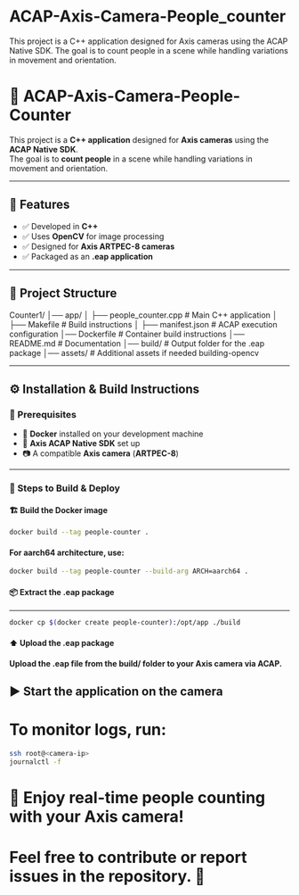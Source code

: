 # ACAP-Axis-Camera-People_counter
This project is a C++ application designed for Axis cameras using the ACAP Native SDK. The goal is to count people in a scene while handling variations in movement and orientation.

# 🎯 ACAP-Axis-Camera-People-Counter

This project is a **C++ application** designed for **Axis cameras** using the **ACAP Native SDK**.  
The goal is to **count people** in a scene while handling variations in movement and orientation.

---

## 🚀 Features

- ✅ Developed in **C++**
- ✅ Uses **OpenCV** for image processing
- ✅ Designed for **Axis ARTPEC-8 cameras**
- ✅ Packaged as an **.eap application**

---

## 📁 Project Structure


Counter1/
│── app/
│   ├── people_counter.cpp  # Main C++ application
│   ├── Makefile            # Build instructions
│   ├── manifest.json       # ACAP execution configuration
│── Dockerfile              # Container build instructions
│── README.md               # Documentation
│── build/                  # Output folder for the .eap package
│── assets/                 # Additional assets if needed
building-opencv


---

## ⚙️ Installation & Build Instructions

### 📌 Prerequisites

- 🐳 **Docker** installed on your development machine  
- 🎯 **Axis ACAP Native SDK** set up  
- 📷 A compatible **Axis camera** (**ARTPEC-8**)  

---

### 🔧 Steps to Build & Deploy

#### 🏗️ **Build the Docker image**  

```sh
docker build --tag people-counter .
```

#### For aarch64 architecture, use:
```sh
docker build --tag people-counter --build-arg ARCH=aarch64 .
```
#### 📦 Extract the .eap package
---
```sh
docker cp $(docker create people-counter):/opt/app ./build
```

#### ⬆️ Upload the .eap package
#### Upload the .eap file from the build/ folder to your Axis camera via ACAP.

## ▶️ Start the application on the camera

# To monitor logs, run:
```sh
ssh root@<camera-ip>
journalctl -f
```

# 🎯 Enjoy real-time people counting with your Axis camera!
# Feel free to contribute or report issues in the repository. 🚀
